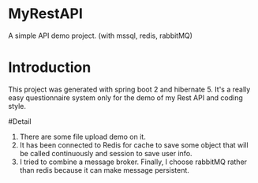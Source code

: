 # MyRestAPI
A simple API demo project. (with mssql, redis, rabbitMQ)

# Introduction
This project was generated with spring boot 2 and hibernate 5.
It's a really easy questionnaire system only for the demo of my Rest API and coding style.

#Detail
1. There are some file upload demo on it.
2. It has been connected to Redis for cache to save some object that will be called continuously and session to save user info.
3. I tried to combine a message broker. Finally, I choose rabbitMQ rather than redis because it can make message persistent.